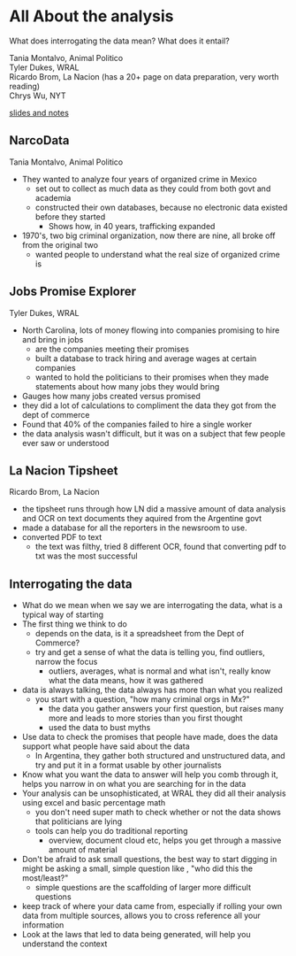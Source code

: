 All About the analysis
=================
What does interrogating the data mean? What does it entail?

Tania Montalvo, Animal Politico  
Tyler Dukes, WRAL  
Ricardo Brom, La Nacion (has a 20+ page on data preparation, very worth reading)  
Chrys Wu, NYT  

[slides and notes](j.mp/nicar16)

## NarcoData
Tania Montalvo, Animal Politico
* They wanted to analyze four years of organized crime in Mexico
  * set out to collect as much data as they could from both govt and academia
  * constructed their own databases, because no electronic data existed before they started
    * Shows how, in 40 years, trafficking expanded
* 1970's, two big criminal organization, now there are nine, all broke off from the original two
  * wanted people to understand what the real size of organized crime is

## Jobs Promise Explorer
Tyler Dukes, WRAL
* North Carolina, lots of money flowing into companies promising to hire and bring in jobs
  * are the companies meeting their promises
  * built a database to track hiring and average wages at certain companies
  * wanted to hold the politicians to their promises when they made statements about how many jobs they would bring
* Gauges how many jobs created versus promised
* they did a lot of calculations to compliment the data they got from the dept of commerce
* Found that 40% of the companies failed to hire a single worker
* the data analysis wasn't difficult, but it was on a subject that few people ever saw or understood

## La Nacion Tipsheet
Ricardo Brom, La Nacion
* the tipsheet runs through how LN did a massive amount of data analysis and OCR on text documents they aquired from the Argentine govt
* made a database for all the reporters in the newsroom to use.
* converted PDF to text
  * the text was filthy, tried 8 different OCR, found that converting pdf to txt was the most successful

## Interrogating the data
* What do we mean when we say we are interrogating the data, what is a typical way of starting
* The first thing we think to do
  * depends on the data, is it a spreadsheet from the Dept of Commerce?
  * try and get a sense of what the data is telling you, find outliers, narrow the focus
    * outliers, averages, what is normal and what isn't, really know what the data means, how it was gathered
* data is always talking, the data always has more than what you realized
  * you start with a question, "how many criminal orgs in Mx?"
    * the data you gather answers your first question, but raises many more and leads to more stories than you first thought
    * used the data to bust myths
* Use data to check the promises that people have made, does the data support what people have said about the data
  * In Argentina, they gather both structured and unstructured data, and try and put it in a format usable by other journalists
* Know what you want the data to answer will help you comb through it, helps you narrow in on what you are searching for in the data
* Your analysis can be unsophisticated, at WRAL they did all their analysis using excel and basic percentage math
  * you don't need super math to check whether or not the data shows that politicians are lying
  * tools can help you do traditional reporting
    * overview, document cloud etc, helps you get through a massive amount of material
* Don't be afraid to ask small questions, the best way to start digging in might be asking a small, simple question like , "who did this the most/least?"
  * simple questions are the scaffolding of larger more difficult questions
* keep track of where your data came from, especially if rolling your own data from multiple sources, allows you to cross reference all your information
* Look at the laws that led to data being generated, will help you understand the context
